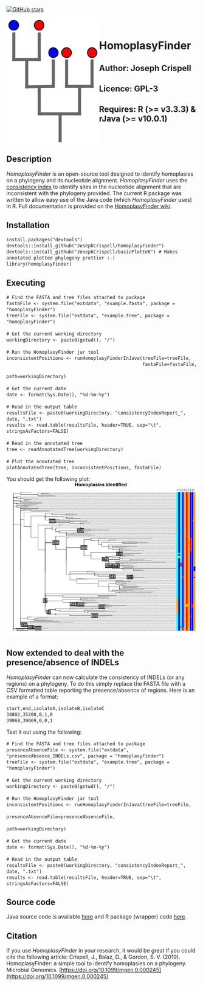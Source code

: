 [![GitHub stars](https://img.shields.io/github/stars/borisdayma/huggingtweets?style=social)](https://github.com/JosephCrispell/homoplasyFinder/)

<img align="left" src="HomoplasyFinder-logo.png">

<br/>

# HomoplasyFinder 
## Author: Joseph Crispell
## Licence: GPL-3
## Requires: R (>= v3.3.3) & rJava (>= v10.0.1)

<br/><br/>

## Description
*HomoplasyFinder* is an open-source tool designed to identify homoplasies on a phylogeny and its nucleotide alignment. *HomoplasyFinder* uses the [consistency index](https://watermark.silverchair.com/20-4-406.pdf?token=AQECAHi208BE49Ooan9kkhW_Ercy7Dm3ZL_9Cf3qfKAc485ysgAAAk0wggJJBgkqhkiG9w0BBwagggI6MIICNgIBADCCAi8GCSqGSIb3DQEHATAeBglghkgBZQMEAS4wEQQMKSQ_nllVEDic-YzoAgEQgIICAIXBcXqLAIsF7BibuGViKKBTLwDT88vDxzLfUFEk041b4hGCT6yhF4Rm373_OzyumpTIcv7TdM0DA_OlXHiabyW5hhHPpxOmWeFVirFd7cMgJVIzjdIg1-2jXM1KQt1NcrkcvjPyiGfjfCBSn-F4k4vM16Y6-G-nkCnf8P4uBeYsgd8u7P604gEFqDg4VuU2cxBQKCB0FlfzG_QTCvK8lZlaaVoEUvN4o4Yv2BRC8qmYaf2lyqVF1x-eozlFB-OZvhQ9q1pxT1UNgevok5KgEpJsvTZ-rQtnBhfS6APumiF-eMqrrse4mbmmmmqcGYqz8h_iLnuBoU7JGQIYKlWyMXlyZLI7nRJGiieh002RnE8-OWcJGSaUI-yGENekJjpcaDBRF6sw4TrJC5jOcTXQfnYy-gxTjxA0Rgo_7MG28C90gVa5r3uovmEEsbzE7lYx8GiYOneLEAO0y1fdv7yvB9wCNO5ZKffitZanV0Tf-SHnWomGtw7fzzZc2QP_8wqer-00Sh6_M78g4LO1ErZdaQBP-Bfziidg8vXwmsM5ydo1uVNb5enqk5E_9yKkEjOU7lvLwLIBXU-G47F2UvZ7KAm3ka5Bc4xf8FuDcRsqZzGwJYHG-ZcVlI69JgN9NvYqbpv2xV0vjlLa524hnynz6pZn5J1bgUX9B75LRYUTVOrJ) to identify sites in the nucleotide alignment that are inconsistent with the phylogeny provided. The current R package was written to allow easy use of the Java code (which *HomoplasyFinder* uses) in R. Full documentation is provided on the [HomoplasyFinder wiki](https://github.com/JosephCrispell/homoplasyFinder/wiki).

## Installation
```
install.packages("devtools")
devtools::install_github("JosephCrispell/homoplasyFinder")
devtools::install_github("JosephCrispell/basicPlotteR") # Makes annotated plotted phylogeny prettier :-)
library(homoplasyFinder)
```

## Executing
```
# Find the FASTA and tree files attached to package
fastaFile <- system.file("extdata", "example.fasta", package = "homoplasyFinder")
treeFile <- system.file("extdata", "example.tree", package = "homoplasyFinder")

# Get the current working directory
workingDirectory <- paste0(getwd(), "/")

# Run the HomoplasyFinder jar tool
inconsistentPositions <- runHomoplasyFinderInJava(treeFile=treeFile, 
                                                  fastaFile=fastaFile, 
                                                  path=workingDirectory)
 
# Get the current date
date <- format(Sys.Date(), "%d-%m-%y")
 
# Read in the output table
resultsFile <- paste0(workingDirectory, "consistencyIndexReport_", date, ".txt")
results <- read.table(resultsFile, header=TRUE, sep="\t", stringsAsFactors=FALSE)
 
# Read in the annotated tree
tree <- readAnnotatedTree(workingDirectory)
 
# Plot the annotated tree
plotAnnotatedTree(tree, inconsistentPositions, fastaFile)
```
You should get the following plot:<br>
<img src="inst/extdata/example.png">

## Now extended to deal with the presence/absence of INDELs
*HomoplasyFinder* can now calculate the consistency of INDELs (or any regions) on a phylogeny. To do this simply replace the FASTA file with a CSV formatted table reporting the presence/absence of regions. Here is an example of a format:
```
start,end,isolateA,isolateB,isolateC
34802,35208,0,1,0
39068,39069,0,0,1
```

Test it out using the following:
```
# Find the FASTA and tree files attached to package
presenceAbsenceFile <- system.file("extdata", "presenceAbsence_INDELs.csv", package = "homoplasyFinder")
treeFile <- system.file("extdata", "example.tree", package = "homoplasyFinder")

# Get the current working directory
workingDirectory <- paste0(getwd(), "/")

# Run the HomoplasyFinder jar tool
inconsistentPositions <- runHomoplasyFinderInJava(treeFile=treeFile, 
                                                  presenceAbsenceFile=presenceAbsenceFile, 
                                                  path=workingDirectory)
 
# Get the current date
date <- format(Sys.Date(), "%d-%m-%y")
 
# Read in the output table
resultsFile <- paste0(workingDirectory, "consistencyIndexReport_", date, ".txt")
results <- read.table(resultsFile, header=TRUE, sep="\t", stringsAsFactors=FALSE)
```

## Source code
Java source code is available [here](https://github.com/JosephCrispell/Java/tree/master/HomoplasyFinder/src/homoplasyFinder) and R package (wrapper) code [here](https://github.com/JosephCrispell/homoplasyFinder).

## Citation
If you use *HomoplasyFinder* in your research, it would be great if you could cite the following article:
Crispell, J., Balaz, D., & Gordon, S. V. (2019). HomoplasyFinder: a simple tool to identify homoplasies on a phylogeny. Microbial Genomics. [https://doi.org/10.1099/mgen.0.000245](https://doi.org/10.1099/mgen.0.000245)
